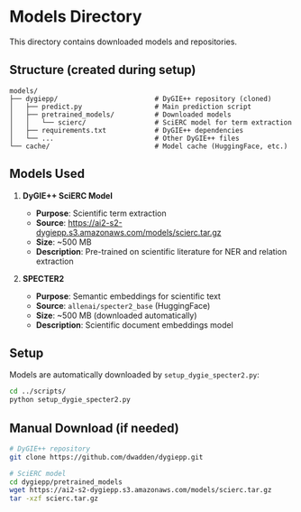 # Models Directory

This directory contains downloaded models and repositories.

## Structure (created during setup)

```
models/
├── dygiepp/                        # DyGIE++ repository (cloned)
│   ├── predict.py                  # Main prediction script
│   ├── pretrained_models/          # Downloaded models
│   │   └── scierc/                 # SciERC model for term extraction
│   ├── requirements.txt            # DyGIE++ dependencies
│   └── ...                         # Other DyGIE++ files
└── cache/                          # Model cache (HuggingFace, etc.)
```

## Models Used

1. **DyGIE++ SciERC Model**
   - **Purpose**: Scientific term extraction
   - **Source**: https://ai2-s2-dygiepp.s3.amazonaws.com/models/scierc.tar.gz
   - **Size**: ~500 MB
   - **Description**: Pre-trained on scientific literature for NER and relation extraction

2. **SPECTER2**
   - **Purpose**: Semantic embeddings for scientific text
   - **Source**: `allenai/specter2_base` (HuggingFace)
   - **Size**: ~500 MB (downloaded automatically)
   - **Description**: Scientific document embeddings model

## Setup

Models are automatically downloaded by `setup_dygie_specter2.py`:

```bash
cd ../scripts/
python setup_dygie_specter2.py
```

## Manual Download (if needed)

```bash
# DyGIE++ repository
git clone https://github.com/dwadden/dygiepp.git

# SciERC model
cd dygiepp/pretrained_models
wget https://ai2-s2-dygiepp.s3.amazonaws.com/models/scierc.tar.gz
tar -xzf scierc.tar.gz
```